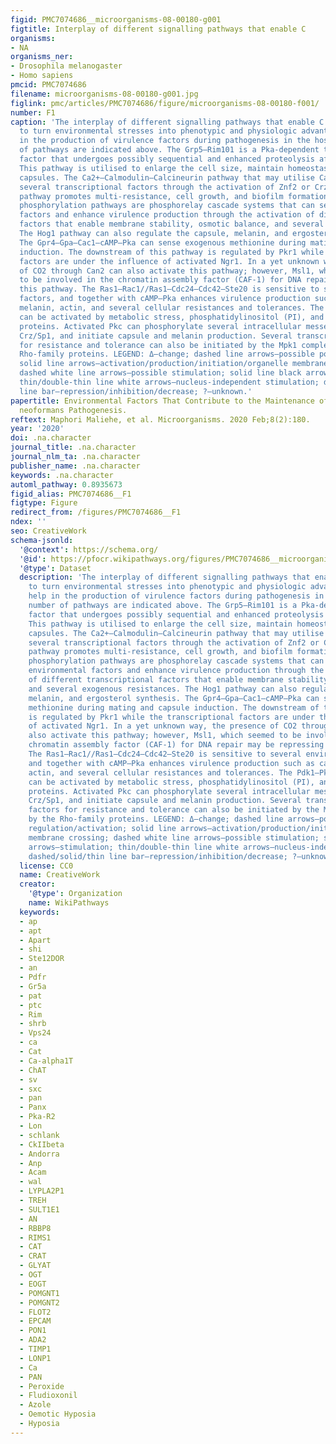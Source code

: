 ```yaml
---
figid: PMC7074686__microorganisms-08-00180-g001
figtitle: Interplay of different signalling pathways that enable C
organisms:
- NA
organisms_ner:
- Drosophila melanogaster
- Homo sapiens
pmcid: PMC7074686
filename: microorganisms-08-00180-g001.jpg
figlink: pmc/articles/PMC7074686/figure/microorganisms-08-00180-f001/
number: F1
caption: 'The interplay of different signalling pathways that enable C. neoformans
  to turn environmental stresses into phenotypic and physiologic advantages that help
  in the production of virulence factors during pathogenesis in the host. A number
  of pathways are indicated above. The Grp5–Rim101 is a Pka-dependent transcriptional
  factor that undergoes possibly sequential and enhanced proteolysis after activation.
  This pathway is utilised to enlarge the cell size, maintain homeostasis, and synthesis
  capsules. The Ca2+–Calmodulin–Calcineurin pathway that may utilise Ca2+ to initiate
  several transcriptional factors through the activation of Znf2 or Crz1/Sp1. This
  pathway promotes multi-resistance, cell growth, and biofilm formation. The Tco–Ypd1–Ssk1//Ssk2–Pbs2–Hog1–Crz/Sp1
  phosphorylation pathways are phosphorelay cascade systems that can sense many environmental
  factors and enhance virulence production through the activation of different transcriptional
  factors that enable membrane stability, osmotic balance, and several exogenous resistances.
  The Hog1 pathway can also regulate the capsule, melanin, and ergosterol synthesis.
  The Gpr4–Gpa–Cac1–cAMP–Pka can sense exogenous methionine during mating and capsule
  induction. The downstream of this pathway is regulated by Pkr1 while the transcriptional
  factors are under the influence of activated Ngr1. In a yet unknown way, the presence
  of CO2 through Can2 can also activate this pathway; however, Msl1, which seemed
  to be involved in the chromatin assembly factor (CAF-1) for DNA repair may be repressing
  this pathway. The Ras1–Rac1//Ras1–Cdc24–Cdc42–Ste20 is sensitive to several environmental
  factors, and together with cAMP–Pka enhances virulence production such as capsule,
  melanin, actin, and several cellular resistances and tolerances. The Pdk1–Pkc1–Bck1–Mkk2–Mpk1
  can be activated by metabolic stress, phosphatidylinositol (PI), and Rho-family
  proteins. Activated Pkc can phosphorylate several intracellular messengers, including
  Crz/Sp1, and initiate capsule and melanin production. Several transcriptional factors
  for resistance and tolerance can also be initiated by the Mpk1 complemented by the
  Rho-family proteins. LEGEND: Δ—change; dashed line arrows—possible positive regulation/activation;
  solid line arrows—activation/production/initiation/organelle membrane crossing;
  dashed white line arrows—possible stimulation; solid line black arrows—stimulation;
  thin/double-thin line white arrows—nucleus-independent stimulation; dashed/solid/thin
  line bar—repression/inhibition/decrease; ?—unknown.'
papertitle: Environmental Factors That Contribute to the Maintenance of Cryptococcus
  neoformans Pathogenesis.
reftext: Maphori Maliehe, et al. Microorganisms. 2020 Feb;8(2):180.
year: '2020'
doi: .na.character
journal_title: .na.character
journal_nlm_ta: .na.character
publisher_name: .na.character
keywords: .na.character
automl_pathway: 0.8935673
figid_alias: PMC7074686__F1
figtype: Figure
redirect_from: /figures/PMC7074686__F1
ndex: ''
seo: CreativeWork
schema-jsonld:
  '@context': https://schema.org/
  '@id': https://pfocr.wikipathways.org/figures/PMC7074686__microorganisms-08-00180-g001.html
  '@type': Dataset
  description: 'The interplay of different signalling pathways that enable C. neoformans
    to turn environmental stresses into phenotypic and physiologic advantages that
    help in the production of virulence factors during pathogenesis in the host. A
    number of pathways are indicated above. The Grp5–Rim101 is a Pka-dependent transcriptional
    factor that undergoes possibly sequential and enhanced proteolysis after activation.
    This pathway is utilised to enlarge the cell size, maintain homeostasis, and synthesis
    capsules. The Ca2+–Calmodulin–Calcineurin pathway that may utilise Ca2+ to initiate
    several transcriptional factors through the activation of Znf2 or Crz1/Sp1. This
    pathway promotes multi-resistance, cell growth, and biofilm formation. The Tco–Ypd1–Ssk1//Ssk2–Pbs2–Hog1–Crz/Sp1
    phosphorylation pathways are phosphorelay cascade systems that can sense many
    environmental factors and enhance virulence production through the activation
    of different transcriptional factors that enable membrane stability, osmotic balance,
    and several exogenous resistances. The Hog1 pathway can also regulate the capsule,
    melanin, and ergosterol synthesis. The Gpr4–Gpa–Cac1–cAMP–Pka can sense exogenous
    methionine during mating and capsule induction. The downstream of this pathway
    is regulated by Pkr1 while the transcriptional factors are under the influence
    of activated Ngr1. In a yet unknown way, the presence of CO2 through Can2 can
    also activate this pathway; however, Msl1, which seemed to be involved in the
    chromatin assembly factor (CAF-1) for DNA repair may be repressing this pathway.
    The Ras1–Rac1//Ras1–Cdc24–Cdc42–Ste20 is sensitive to several environmental factors,
    and together with cAMP–Pka enhances virulence production such as capsule, melanin,
    actin, and several cellular resistances and tolerances. The Pdk1–Pkc1–Bck1–Mkk2–Mpk1
    can be activated by metabolic stress, phosphatidylinositol (PI), and Rho-family
    proteins. Activated Pkc can phosphorylate several intracellular messengers, including
    Crz/Sp1, and initiate capsule and melanin production. Several transcriptional
    factors for resistance and tolerance can also be initiated by the Mpk1 complemented
    by the Rho-family proteins. LEGEND: Δ—change; dashed line arrows—possible positive
    regulation/activation; solid line arrows—activation/production/initiation/organelle
    membrane crossing; dashed white line arrows—possible stimulation; solid line black
    arrows—stimulation; thin/double-thin line white arrows—nucleus-independent stimulation;
    dashed/solid/thin line bar—repression/inhibition/decrease; ?—unknown.'
  license: CC0
  name: CreativeWork
  creator:
    '@type': Organization
    name: WikiPathways
  keywords:
  - ap
  - apt
  - Apart
  - shi
  - Ste12DOR
  - an
  - Pdfr
  - Gr5a
  - pat
  - ptc
  - Rim
  - shrb
  - Vps24
  - ca
  - Cat
  - Ca-alpha1T
  - ChAT
  - sv
  - sxc
  - pan
  - Panx
  - Pka-R2
  - Lon
  - schlank
  - CkIIbeta
  - Andorra
  - Anp
  - Acam
  - wal
  - LYPLA2P1
  - TREH
  - SULT1E1
  - AN
  - RBBP8
  - RIMS1
  - CAT
  - CRAT
  - GLYAT
  - OGT
  - EOGT
  - POMGNT1
  - POMGNT2
  - FLOT2
  - EPCAM
  - PON1
  - ADA2
  - TIMP1
  - LONP1
  - Ca
  - PAN
  - Peroxide
  - Fludioxonil
  - Azole
  - Oemotic Hyposia
  - Hyposia
---
```

